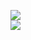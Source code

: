 [![](https://img.shields.io/badge/Made%20With-Github%20Spray-lightgrey.svg?style=for-the-badge&logo=github)](https://github.com/Annihil/github-spray#5942)  
[![](https://i.imgur.com/2DrTn0Z.gif)](https://github.com/Annihil/github-spray)